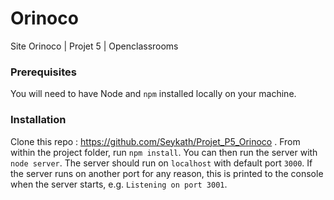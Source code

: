 # Orinoco #

Site Orinoco | Projet 5 | Openclassrooms

### Prerequisites ###

You will need to have Node and `npm` installed locally on your machine.

### Installation ###

Clone this repo : https://github.com/Seykath/Projet_P5_Orinoco .
From within the project folder, run `npm install`. 
You can then run the server with `node server`. 
The server should run on `localhost` with default port `3000`.
If the server runs on another port for any reason, this is printed to the
console when the server starts, e.g. `Listening on port 3001`.

